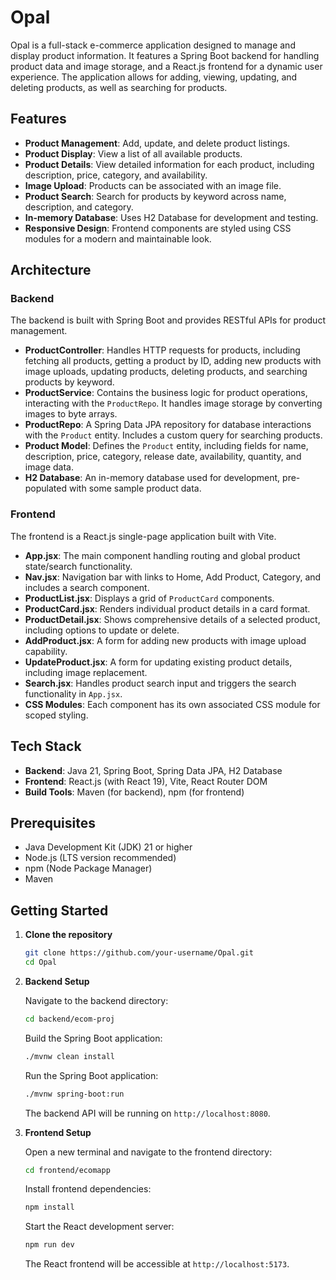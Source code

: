 # Opal

Opal is a full-stack e-commerce application designed to manage and display product information. It features a Spring Boot backend for handling product data and image storage, and a React.js frontend for a dynamic user experience. The application allows for adding, viewing, updating, and deleting products, as well as searching for products.


## Features

  - **Product Management**: Add, update, and delete product listings.
  - **Product Display**: View a list of all available products.
  - **Product Details**: View detailed information for each product, including description, price, category, and availability.
  - **Image Upload**: Products can be associated with an image file.
  - **Product Search**: Search for products by keyword across name, description, and category.
  - **In-memory Database**: Uses H2 Database for development and testing.
  - **Responsive Design**: Frontend components are styled using CSS modules for a modern and maintainable look.

## Architecture

### Backend

The backend is built with Spring Boot and provides RESTful APIs for product management.

  - **ProductController**: Handles HTTP requests for products, including fetching all products, getting a product by ID, adding new products with image uploads, updating products, deleting products, and searching products by keyword.
  - **ProductService**: Contains the business logic for product operations, interacting with the `ProductRepo`. It handles image storage by converting images to byte arrays.
  - **ProductRepo**: A Spring Data JPA repository for database interactions with the `Product` entity. Includes a custom query for searching products.
  - **Product Model**: Defines the `Product` entity, including fields for name, description, price, category, release date, availability, quantity, and image data.
  - **H2 Database**: An in-memory database used for development, pre-populated with some sample product data.

### Frontend

The frontend is a React.js single-page application built with Vite.

  - **App.jsx**: The main component handling routing and global product state/search functionality.
  - **Nav.jsx**: Navigation bar with links to Home, Add Product, Category, and includes a search component.
  - **ProductList.jsx**: Displays a grid of `ProductCard` components.
  - **ProductCard.jsx**: Renders individual product details in a card format.
  - **ProductDetail.jsx**: Shows comprehensive details of a selected product, including options to update or delete.
  - **AddProduct.jsx**: A form for adding new products with image upload capability.
  - **UpdateProduct.jsx**: A form for updating existing product details, including image replacement.
  - **Search.jsx**: Handles product search input and triggers the search functionality in `App.jsx`.
  - **CSS Modules**: Each component has its own associated CSS module for scoped styling.

## Tech Stack

  - **Backend**: Java 21, Spring Boot, Spring Data JPA, H2 Database
  - **Frontend**: React.js (with React 19), Vite, React Router DOM
  - **Build Tools**: Maven (for backend), npm (for frontend)

## Prerequisites

  - Java Development Kit (JDK) 21 or higher
  - Node.js (LTS version recommended)
  - npm (Node Package Manager)
  - Maven

## Getting Started

1.  **Clone the repository**

    ```bash
    git clone https://github.com/your-username/Opal.git
    cd Opal
    ```

2.  **Backend Setup**

    Navigate to the backend directory:

    ```bash
    cd backend/ecom-proj
    ```

    Build the Spring Boot application:

    ```bash
    ./mvnw clean install
    ```

    Run the Spring Boot application:

    ```bash
    ./mvnw spring-boot:run
    ```

    The backend API will be running on `http://localhost:8080`.

3.  **Frontend Setup**

    Open a new terminal and navigate to the frontend directory:

    ```bash
    cd frontend/ecomapp
    ```

    Install frontend dependencies:

    ```bash
    npm install
    ```

    Start the React development server:

    ```bash
    npm run dev
    ```

    The React frontend will be accessible at `http://localhost:5173`.

